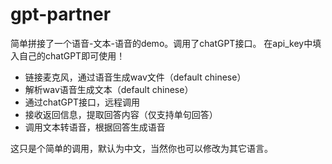 # gpt-partner

简单拼接了一个语音-文本-语音的demo。调用了chatGPT接口。
在api_key中填入自己的chatGPT即可使用！
- 链接麦克风，通过语音生成wav文件（default chinese）
- 解析wav语音生成文本（default chinese）
- 通过chatGPT接口，远程调用
- 接收返回信息，提取回答内容（仅支持单句回答）
- 调用文本转语音，根据回答生成语音

这只是个简单的调用，默认为中文，当然你也可以修改为其它语言。
